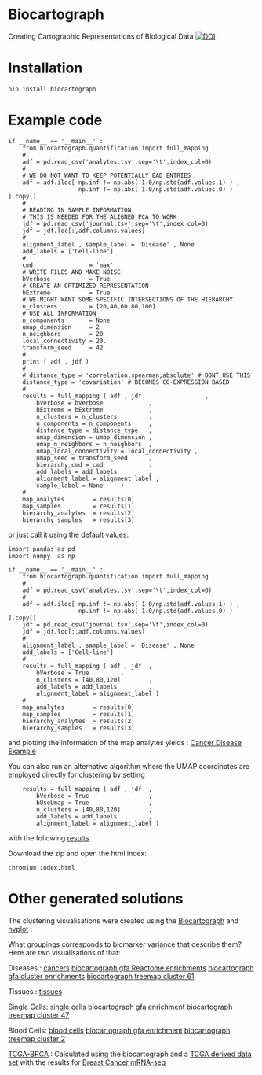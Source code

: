 # Biocartograph
Creating Cartographic Representations of Biological Data
[![DOI](https://zenodo.org/badge/578172132.svg)](https://zenodo.org/badge/latestdoi/578172132)

# Installation
```
pip install biocartograph
```

# Example code
```
if __name__ == '__main__' :
    from biocartograph.quantification import full_mapping
    #
    adf = pd.read_csv('analytes.tsv',sep='\t',index_col=0)
    #
    # WE DO NOT WANT TO KEEP POTENTIALLY BAD ENTRIES 
    adf = adf.iloc[ np.inf != np.abs( 1.0/np.std(adf.values,1) ) ,
                    np.inf != np.abs( 1.0/np.std(adf.values,0) ) ].copy()
    #
    # READING IN SAMPLE INFORMATION
    # THIS IS NEEDED FOR THE ALIGNED PCA TO WORK
    jdf = pd.read_csv('journal.tsv',sep='\t',index_col=0)
    jdf = jdf.loc[:,adf.columns.values]
    #
    alignment_label , sample_label = 'Disease' , None
    add_labels = ['Cell-line']
    #
    cmd                = 'max'
    # WRITE FILES AND MAKE NOISE
    bVerbose           = True
    # CREATE AN OPTIMIZED REPRESENTATION
    bExtreme           = True
    # WE MIGHT WANT SOME SPECIFIC INTERSECTIONS OF THE HIERARCHY
    n_clusters         = [20,40,60,80,100]
    # USE ALL INFORMATION
    n_components       = None
    umap_dimension     = 2
    n_neighbors        = 20
    local_connectivity = 20.
    transform_seed     = 42
    #
    print ( adf , jdf )
    #
    # distance_type = 'correlation,spearman,absolute' # DONT USE THIS
    distance_type = 'covariation' # BECOMES CO-EXPRESSION BASED
    #
    results = full_mapping ( adf , jdf                  ,
        bVerbose = bVerbose             ,
        bExtreme = bExtreme             ,
        n_clusters = n_clusters         ,
        n_components = n_components     ,
        distance_type = distance_type   ,
        umap_dimension = umap_dimension ,
        umap_n_neighbors = n_neighbors  ,
        umap_local_connectivity = local_connectivity ,
        umap_seed = transform_seed      ,
        hierarchy_cmd = cmd             ,
        add_labels = add_labels         ,
        alignment_label = alignment_label ,
        sample_label = None     )
    #
    map_analytes        = results[0]
    map_samples         = results[1]
    hierarchy_analytes  = results[2]
    hierarchy_samples   = results[3]
```
or just call it using the default values:
```
import pandas as pd
import numpy  as np

if __name__ == '__main__' :
    from biocartograph.quantification import full_mapping
    #
    adf = pd.read_csv('analytes.tsv',sep='\t',index_col=0)
    #
    adf = adf.iloc[ np.inf != np.abs( 1.0/np.std(adf.values,1) ) ,
                    np.inf != np.abs( 1.0/np.std(adf.values,0) ) ].copy()
    jdf = pd.read_csv('journal.tsv',sep='\t',index_col=0)
    jdf = jdf.loc[:,adf.columns.values]
    #
    alignment_label , sample_label = 'Disease' , None
    add_labels = ['Cell-line']
    #
    results = full_mapping ( adf , jdf  ,
        bVerbose = True			,
        n_clusters = [40,80,120]        ,
        add_labels = add_labels         ,
        alignment_label = alignment_label )
    #
    map_analytes        = results[0]
    map_samples         = results[1]
    hierarchy_analytes  = results[2]
    hierarchy_samples   = results[3]
```
and plotting the information of the map analytes yields :
[Cancer Disease Example](https://gist.github.com/rictjo/9cc40579914a51bffe7df442fec140f4)

You can also run an alternative algorithm where the UMAP coordinates are employed directly for clustering by setting
```
    results = full_mapping ( adf , jdf  ,
        bVerbose = True			        ,
        bUseUmap = True                 ,
        n_clusters = [40,80,120]        ,
        add_labels = add_labels         ,
        alignment_label = alignment_label )
```
with the following [results](https://rictjo.github.io/?https://gist.githubusercontent.com/rictjo/8be5b5a9cc7f06ea7455d6c6ecc11ad8/raw/e00ea663a1218718f542744a939e0b05c604e8ab/index.html).

Download the zip and open the html index:
```
chromium index.html
```

# Other generated solutions

The clustering visualisations were created using the [Biocartograph](https://pypi.org/project/biocartograph/) and [hvplot](https://pypi.org/project/hvplot/) :

What groupings corresponds to biomarker variance that describe them? Here are two visualisations of that:

Diseases :
[cancers](https://rictjo.github.io/?https://gist.githubusercontent.com/rictjo/870d8cc26ede12d00b7ae60109feebdc/raw/42beb98a82477e9c809f99d3498966fc564846b8/index.html) [biocartograph gfa Reactome enrichments](https://rictjo.github.io/?https://gist.githubusercontent.com/rictjo/afcca63470e5c9398372276f9ab43d42/raw/6e68e1da85fdb6d1b1aeec8c351831a3aad83e9d/index.html) [biocartograph gfa cluster enrichments](https://rictjo.github.io/?https://gist.githubusercontent.com/rictjo/5d83a85537839232f34edccde1cdc8e6/raw/40c49013a55213405a6b6609f9ab31c883668d5d/index.html)
[biocartograph treemap cluster 61](https://rictjo.github.io/?https://gist.githubusercontent.com/rictjo/146ba66109c6554684dc387348d21a82/raw/a32f1e7c80cc6ebe53c33039e2adfb4512e3ce4b/index.html)

Tissues :
[tissues](https://rictjo.github.io/?https://gist.githubusercontent.com/rictjo/5e760b8c4fd3da4842813a4a0cea422c/raw/caa18f0391dc389fb8fc56ae8ac2bc4f7046a939/index.html)

Single Cells:
[single cells](https://rictjo.github.io/?https://gist.githubusercontent.com/rictjo/eb118f70c1d173f2e6d51f06779827d2/raw/c7fd997caf232df3d6bbbd80d607463812d461a1/index.html) [biocartograph gfa enrichment](https://rictjo.github.io/?https://gist.githubusercontent.com/rictjo/64ee6e4d2bacb31715ec46b65c9d441d/raw/a5d91114cc4ab784f865277264efe5f628ea018e/index.html) [biocartograph treemap cluster 47](https://rictjo.github.io/?https://gist.githubusercontent.com/rictjo/34b320ea503b79e29808b063a7266714/raw/eaf39e740eb8baaadf0d08faab521a152c282009/index.html)

Blood Cells:
[blood cells](https://rictjo.github.io/?https://gist.githubusercontent.com/rictjo/200153c58767d8b5162e66688ff4d669/raw/cfb74069d5cc9fc58e3558c753caaa60d4ba5e9b/index.html)
[biocartograph gfa enrichment](https://rictjo.github.io/?https://gist.githubusercontent.com/rictjo/42ec85df088a0c40de339a78322594bd/raw/0725bea467b0c153298655e3a0555670a812e80f/index.html)
[biocartograph treemap cluster 2](https://rictjo.github.io/?https://gist.githubusercontent.com/rictjo/d754528cf594087e509fe44fa071c178/raw/a78a82066e3d6aa2971aba2a64543a4018241372/index.html)

[TCGA-BRCA](https://gdc.cancer.gov/) :
Calculated using the biocartograph and a [TCGA derived data set](https://zenodo.org/record/3407557) with the results for [Breast Cancer mRNA-seq](https://rictjo.github.io/?https://gist.githubusercontent.com/rictjo/ea18ac756d5142ac98219d45960583d4/raw/7cba81abb8af89416d11a682a2e0d19a311c954f/index.html)
